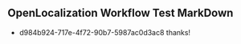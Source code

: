 ## OpenLocalization Workflow Test MarkDown
* d984b924-717e-4f72-90b7-5987ac0d3ac8 
thanks!<!--HONumber=Mar16_HO2-->
